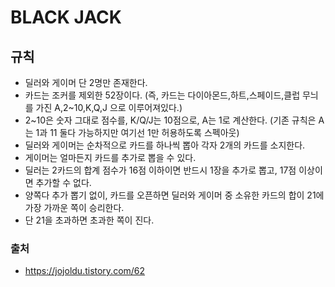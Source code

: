 # BLACK JACK

## 규칙
- 딜러와 게이머 단 2명만 존재한다.
- 카드는 조커를 제외한 52장이다. (즉, 카드는 다이아몬드,하트,스페이드,클럽 무늬를 가진 A,2~10,K,Q,J 으로 이루어져있다.)
- 2~10은 숫자 그대로 점수를, K/Q/J는 10점으로, A는 1로 계산한다. (기존 규칙은 A는 1과 11 둘다 가능하지만 여기선 1만 허용하도록 스펙아웃)
- 딜러와 게이머는 순차적으로 카드를 하나씩 뽑아 각자 2개의 카드를 소지한다.
- 게이머는 얼마든지 카드를 추가로 뽑을 수 있다.
- 딜러는 2카드의 합계 점수가 16점 이하이면 반드시 1장을 추가로 뽑고, 17점 이상이면 추가할 수 없다.
- 양쪽다 추가 뽑기 없이, 카드를 오픈하면 딜러와 게이머 중 소유한 카드의 합이 21에 가장 가까운 쪽이 승리한다.
- 단 21을 초과하면 초과한 쪽이 진다.

### 출처

- https://jojoldu.tistory.com/62